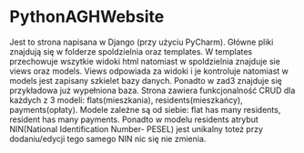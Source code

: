 # PythonAGHWebsite

Jest to strona napisana w Django (przy użyciu PyCharm). Główne pliki znajdują się w folderze spoldzielnia oraz templates.
W templates przechowuje wszytkie widoki html natomiast w spoldzielnia znajduje sie views oraz models.
Views odpowiada za widoki i je kontroluje natomiast w models jest zapisany szkielet bazy danych.
Ponadto w zad3 znajduje się przykładowa już wypełniona baza.
Strona zawiera funkcjonalność CRUD dla każdych z 3 modeli: flats(mieszkania), residents(mieszkańcy), payments(opłaty).
Modele zależne są od siebie: flat has many residents, resident has many payments.
Ponadto w modelu residents atrybut NIN(National Identification Number- PESEL) jest unikalny toteż przy dodaniu/edycji tego samego NIN nic się nie zmienia.

